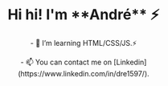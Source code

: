 <h1 align="center"> Hi hi! I'm **André** ⚡</h1>

<p align="center">- 🌱 I’m learning HTML/CSS/JS.⚡</p>

<p align="center">- 📫 You can contact me on [Linkedin](https://www.linkedin.com/in/dre1597/).</p>

